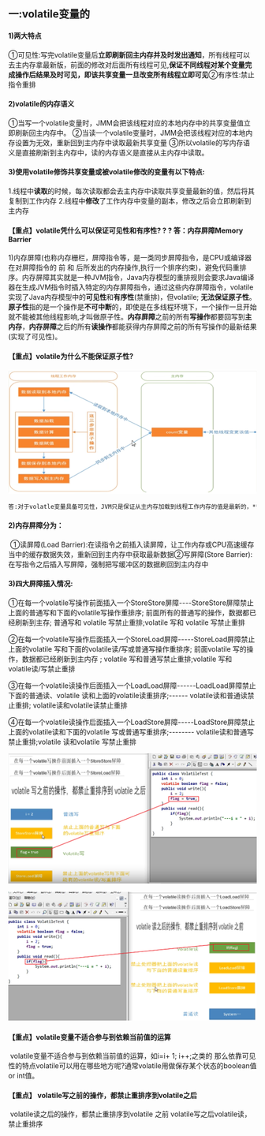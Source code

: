 ##  一:volatile变量的

#### 1)两大特点

​    ①可见性:写完volatile变量后**立即刷新回主内存并及时发出通知**，所有线程可以去主内存拿最新版，前面的修改对后面所有线程可见,**保证不同线程对某个变量完成操作后结果及时可见，即该共享变量一旦改变所有线程立即可见**
​     ②有序性:禁止指令重排

#### 2)volatile的内存语义

 ①当写一个volatile变量时，JMM会把该线程对应的本地内存中的共享变量值立即刷新回主内存中。
 ②当读一个volatile变量时，JMM会把该线程对应的本地内存设置为无效，重新回到主内存中读取最新共享变量
 ③所以volatile的写内存语义是直接刷新到主内存中，读的内存语义是直接从主内存中读取。

#### 3)使用volatile修饰共享变量或被volatile修改的变量有以下特点: 

   1.线程中**读取**的时候，每次读取都会去主内存中读取共享变量最新的值，然后将其复制到工作内存
   2.线程中**修改**了工作内存中变量的副本，修改之后会立即刷新到主内存

#### 【重点】volatile凭什么可以保证可见性和有序性? ? ?  答：内存屏障Memory Barrier 

​     1)内存屏障(也称内存栅栏，屏障指令等，是一类同步屏障指令，是CPU或编译器在对屏障指令的 前 和 后所发出的内存操作,执行一个排序约束)，避免代码重排序。内存屏障其实就是一种JVM指令，Java内存模型的重排规则会要求Java编译器在生成JVM指令时插入特定的内存屏障指令，通过这些内存屏障指令，volatile实现了Java内存模型中的**可见性**和**有序性**(禁重排)，但volatile; **无法保证原子性**。**原子性**指的是一个操作是**不可中断**的，即使是在多线程环境下，一个操作一旦开始就不能被其他线程影响,才叫做原子性。
​      **内存屏障**之前的所有**写操作**都要回写到**主内存**，
​      **内存屏障**之后的所有**读操作**都能获得内存屏障之前的所有写操作的最新结果(实现了可见性)。

#### 【重点】volatile为什么不能保证原子性?

![image-20220816154146387](assets/image-20220816154146387.png)

```tex
答:对于volatle变量具备可见性，JVM只是保证从主内存加载到线程工作内存的值是最新的，**也仅是数据加载时是最新的**。但是多线程环境下，"数据计算""和"数据赋值"操作可能多次出现，若数据在加载之后，若主内存volatile修饰变量发生修改之后，线程工作内存中的操作将会作废去读主内存最新值，操作出现写丢失问题。**即各线程私有内存和主内存公共内存中变量不同步**，进而导致数据不一致。由此可见volatle解决的是变量读时的可见性问题，但无法保证原子性，对于多线程修改主内存共享变量的场景必须使用加锁同步。
```

####   2)内存屏障分为：

​         ①读屏障(Load Barrier):在读指令之前插入读屏障，让工作内存或CPU高速缓存当中的缓存数据失效，重新回到主内存中获取最新数据
​         ②写屏障(Store Barrier):在写指令之后插入写屏障，强制把写缓冲区的数据刷回到主内存中

####  3)四大屏障插入情况:

  ①在每一个volatile写操作前面插入一个StoreStore屏障----StoreStore屏障禁止上面的普通写和下面的volatile写操作重排序; 前面所有的普通写的操作，数据都已经刷新到主存;                                                                                    普通写和 volatile 写禁止重排;volatile 写和 volatile 写禁止重排

  ②在每一个volatile写操作后面插入一个StoreLoad屏障-----StoreLoad屏障禁止上面的volatile 写和下面的volatile读/写或普通写操作重排序; 前面volatile 写的操作，数据都已经刷新到主内存 ;
                  volatile 写和普通写禁止重排;volatile 写和 volatile读/写禁止重排

  ③在每一个volatile读操作后面插入一个LoadLoad屏障------LoadLoad屏障禁止下面的普通读、volatile 读和上面的volatile读重排序;------
                  volatile读和普通读禁止重排; volatile读和volatile读禁止重排

  ④在每一个volatile读操作后面插入一个LoadStore屏障-----LoadStore屏障禁止上面的volatile读和下面的volatile 写或普通写重排序;--------                volatile读和普通写禁止重排;volatile 读和volatile 写禁止重排

![image-20220816154334891](assets/image-20220816154334891.png)

![image-20220816154339451](assets/image-20220816154339451.png)

#### 【重点】volatile变量不适合参与到依赖当前值的运算  

​           volatile变量不适合参与到依赖当前值的运算，如i=i+ 1; i++;之类的
​           那么依靠可见性的特点volatile可以用在哪些地方呢?通常volatile用做保存某个状态的boolean值or int值。
​			

####  【重点】 volatile写之前的操作，都禁止重排序到volatile之后

​           volatile读之后的操作，都禁止重排序到volatile 之前
​           volatile写之后volatile读，禁止重排序